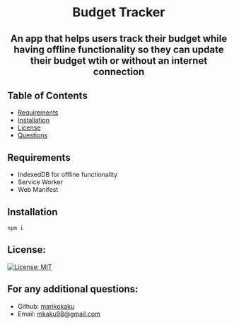 <h1 align="center"> Budget Tracker  </h1>
  
<h2 align="center"> An app that helps users track their budget while having offline functionality so they can update their budget wtih or without an internet connection</h2>

## Table of Contents
- [Requirements](#requirements)
- [Installation](#installation)
- [License](#license)
- [Questions](#questions)

## Requirements 

* IndexedDB for offline functionality 
* Service Worker
* Web Manifest

## Installation 

`npm i`

## License:

[![License: MIT](https://img.shields.io/badge/License-MIT-yellow.svg)](https://opensource.org/licenses/MIT)

## For any additional questions:
- Github: [marikokaku](https://github.com/marikokaku)
- Email: mkaku98@gmail.com


